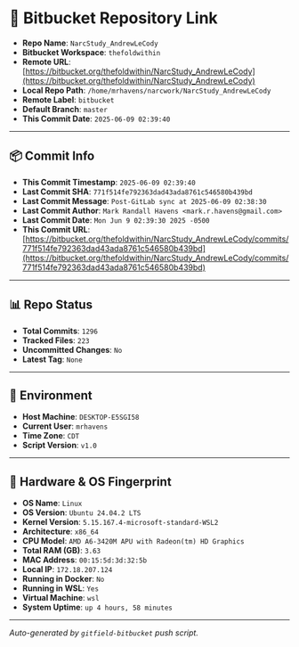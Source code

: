 # 🔗 Bitbucket Repository Link

- **Repo Name**: `NarcStudy_AndrewLeCody`
- **Bitbucket Workspace**: `thefoldwithin`
- **Remote URL**: [https://bitbucket.org/thefoldwithin/NarcStudy_AndrewLeCody](https://bitbucket.org/thefoldwithin/NarcStudy_AndrewLeCody)
- **Local Repo Path**: `/home/mrhavens/narcwork/NarcStudy_AndrewLeCody`
- **Remote Label**: `bitbucket`
- **Default Branch**: `master`
- **This Commit Date**: `2025-06-09 02:39:40`

---

## 📦 Commit Info

- **This Commit Timestamp**: `2025-06-09 02:39:40`
- **Last Commit SHA**: `771f514fe792363dad43ada8761c546580b439bd`
- **Last Commit Message**: `Post-GitLab sync at 2025-06-09 02:38:30`
- **Last Commit Author**: `Mark Randall Havens <mark.r.havens@gmail.com>`
- **Last Commit Date**: `Mon Jun 9 02:39:30 2025 -0500`
- **This Commit URL**: [https://bitbucket.org/thefoldwithin/NarcStudy_AndrewLeCody/commits/771f514fe792363dad43ada8761c546580b439bd](https://bitbucket.org/thefoldwithin/NarcStudy_AndrewLeCody/commits/771f514fe792363dad43ada8761c546580b439bd)

---

## 📊 Repo Status

- **Total Commits**: `1296`
- **Tracked Files**: `223`
- **Uncommitted Changes**: `No`
- **Latest Tag**: `None`

---

## 🧭 Environment

- **Host Machine**: `DESKTOP-E5SGI58`
- **Current User**: `mrhavens`
- **Time Zone**: `CDT`
- **Script Version**: `v1.0`

---

## 🧬 Hardware & OS Fingerprint

- **OS Name**: `Linux`
- **OS Version**: `Ubuntu 24.04.2 LTS`
- **Kernel Version**: `5.15.167.4-microsoft-standard-WSL2`
- **Architecture**: `x86_64`
- **CPU Model**: `AMD A6-3420M APU with Radeon(tm) HD Graphics`
- **Total RAM (GB)**: `3.63`
- **MAC Address**: `00:15:5d:3d:32:5b`
- **Local IP**: `172.18.207.124`
- **Running in Docker**: `No`
- **Running in WSL**: `Yes`
- **Virtual Machine**: `wsl`
- **System Uptime**: `up 4 hours, 58 minutes`

---

_Auto-generated by `gitfield-bitbucket` push script._
